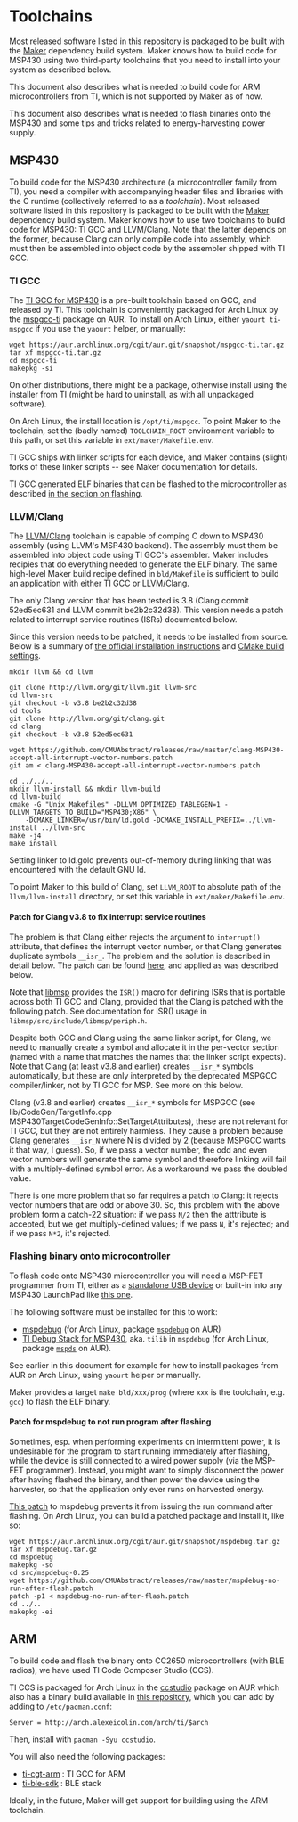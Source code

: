 Toolchains
==========

Most released software listed in this repository is packaged to be built with
the [Maker](https://github.com/CMUAbstract/maker) dependency build system.
Maker knows how to build code for MSP430 using two third-party toolchains
that you need to install into your system as described below.

This document also describes what is needed to build code for ARM
microcontrollers from TI, which is not supported by Maker as of now.

This document also describes what is needed to flash binaries onto the MSP430
and some tips and tricks related to energy-harvesting power supply.

MSP430
------

To build code for the MSP430 architecture (a microcontroller family from TI),
you need a compiler with accompanying header files and libraries with the C
runtime (collectively referred to as a *toolchain*). Most released software
listed in this repository is packaged to be built with the
[Maker](https://github.com/CMUAbstract/maker) dependency build system. Maker
knows how to use two toolchains to build code for MSP430: TI GCC and LLVM/Clang.
Note that the latter depends on the former, because Clang can only compile
code into assembly, which must then be assembled into object code by the
assembler shipped with TI GCC.

### TI GCC

The [TI GCC for MSP430](http://www.tool.com/mps430-gcc-opensourcemspms) is a
pre-built toolchain based on GCC, and released by TI. This toolchain is conveniently
packaged for Arch Linux by the
[mspgcc-ti](https://aur.archlinux.org/packages/mspgcc-ti) package on AUR. To
install on Arch Linux, either `yaourt ti-mspgcc` if you use the `yaourt` helper,
or manually:

    wget https://aur.archlinux.org/cgit/aur.git/snapshot/mspgcc-ti.tar.gz
    tar xf mspgcc-ti.tar.gz
    cd mspgcc-ti
    makepkg -si
    

On other distributions, there might be a package, otherwise install using the
installer from TI (might be hard to uninstall, as with all unpackaged
software).

On Arch Linux, the install location is `/opt/ti/mspgcc`. To point Maker to
the toolchain, set the (badly named) `TOOLCHAIN_ROOT` environment variable
to this path, or set this variable in `ext/maker/Makefile.env`.

TI GCC ships with linker scripts for each device, and Maker contains
(slight) forks of these linker scripts -- see Maker documentation for
details.

TI GCC generated ELF binaries that can be flashed to the microcontroller as
described [in the section on flashing](#flashing-binary-onto-microcontroller).

### LLVM/Clang

The [LLVM/Clang](http://clang.org/) toolchain is capable of comping C down to
MSP430 assembly (using LLVM's MSP430 backend). The assembly must them be
assembled into object code using TI GCC's assembler. Maker includes recipies
that do everything needed to generate the ELF binary. The same high-level Maker
build recipe defined in `bld/Makefile` is sufficient to build an application
with either TI GCC or LLVM/Clang.

The only Clang version that has been tested is 3.8 (Clang commit 52ed5ec631 and
LLVM commit be2b2c32d38). This version needs a patch related to interrupt
service routines (ISRs) documented below.

Since this version needs to be patched, it needs to be installed from source.
Below is a summary of [the official installation
instructions](http://clang.llvm.org/get_started.html) and [CMake build
settings](http://llvm.org/docs/CMake.html).

    mkdir llvm && cd llvm

    git clone http://llvm.org/git/llvm.git llvm-src
    cd llvm-src
    git checkout -b v3.8 be2b2c32d38
    cd tools
    git clone http://llvm.org/git/clang.git
    cd clang
    git checkout -b v3.8 52ed5ec631

    wget https://github.com/CMUAbstract/releases/raw/master/clang-MSP430-accept-all-interrupt-vector-numbers.patch
    git am < clang-MSP430-accept-all-interrupt-vector-numbers.patch
    
    cd ../../..
    mkdir llvm-install && mkdir llvm-build
    cd llvm-build
    cmake -G "Unix Makefiles" -DLLVM_OPTIMIZED_TABLEGEN=1 -DLLVM_TARGETS_TO_BUILD="MSP430;X86" \
        -DCMAKE_LINKER=/usr/bin/ld.gold -DCMAKE_INSTALL_PREFIX=../llvm-install ../llvm-src
    make -j4
    make install

Setting linker to ld.gold prevents out-of-memory during linking that was
encountered with the default GNU ld.

To point Maker to this build of Clang, set `LLVM_ROOT` to absolute path of the
`llvm/llvm-install` directory, or set this variable in
`ext/maker/Makefile.env`.


#### Patch for Clang v3.8 to fix interrupt service routines

The problem is that Clang either rejects the argument to `interrupt()` attribute,
that defines the interrupt vector number, or that Clang generates duplicate
symbols `__isr_`. The problem and the solution is described in detail below.
The patch can be found
[here](clang-MSP430-accept-all-interrupt-vector-numbers.patch), and applied
as was described below.

Note that [libmsp](https://github.com/CMUAbstract/libmsp) provides the `ISR()`
macro for defining ISRs that is portable across both TI GCC and Clang, provided
that the Clang is patched with the following patch. See documentation for ISR()
usage in `libmsp/src/include/libmsp/periph.h`.

Despite both GCC and Clang using the same linker script, for Clang, we need
to manually create a symbol and allocate it in the per-vector section (named
with a name that matches the names that the linker script expects). Note that
Clang (at least v3.8 and earlier) creates `__isr_*` symbols automatically, but
these are only interpreted by the deprecated MSPGCC compiler/linker, not by
TI GCC for MSP. See more on this below.

Clang (v3.8 and earlier) creates `__isr_*` symbols for MSPGCC (see
lib/CodeGen/TargetInfo.cpp MSP430TargetCodeGenInfo::SetTargetAttributes), these
are not relevant for TI GCC, but they are not entirely harmless. They cause a
problem because Clang generates `__isr_N` where N is divided by 2 (because
MSPGCC wants it that way, I guess). So, if we pass a vector number, the odd and
even vector numbers will generate the same symbol and therefore linking will
fail with a multiply-defined symbol error. As a workaround we pass the doubled
value.

There is one more problem that so far requires a patch to Clang: it rejects
vector numbers that are odd or above 30. So, this problem with the above
problem form a catch-22 situation: if we pass `N/2` then the atttribute is
accepted, but we get multiply-defined values; if we pass `N`, it's rejected;
and if we pass `N*2`, it's rejected.

### Flashing binary onto microcontroller

To flash code onto MSP430 microcontroller you will need a MSP-FET programmer
from TI, either as a [standalone USB device](http://www.ti.com/tool/msp-fet)
or built-in into any MSP430 LaunchPad like [this
one](http://www.ti.com/tool/msp-exp430fr5994).

The following software must be installed for this to work:

* [mspdebug](https://dlbeer.co.nz/mspdebug/) (for Arch Linux, package
  [`mspdebug`](https://aur.archlinux.org/packages/mspdebug/) on AUR) 
* [TI Debug Stack for MSP430](http://www.ti.com/tool/mspds), aka. `tilib` in
  `mspdebug` (for Arch Linux, package [`mspds`](https://aur.archlinux.org/packages/mspds/) on AUR).

See earlier in this document for example for how to install packages from AUR
on Arch Linux, using `yaourt` helper or manually.

Maker provides a target `make bld/xxx/prog` (where `xxx` is the toolchain, e.g.
`gcc`) to flash the ELF binary.

#### Patch for mspdebug to not run program after flashing

Sometimes, esp. when performing experiments on intermittent power, it is
undesirable for the program to start running immediately after flashing, while
the device is still connected to a wired power supply (via the MSP-FET
programmer). Instead, you might want to simply disconnect the power after
having flashed the binary, and then power the device using the harvester,
so that the application only ever runs on harvested energy.

[This patch](mspdebug-no-run-after-flash.patch) to mspdebug prevents it from
issuing the run command after flashing. On Arch Linux, you can build a patched
package and install it, like so:

    wget https://aur.archlinux.org/cgit/aur.git/snapshot/mspdebug.tar.gz
    tar xf mspdebug.tar.gz
    cd mspdebug
    makepkg -so
    cd src/mspdebug-0.25
    wget https://github.com/CMUAbstract/releases/raw/master/mspdebug-no-run-after-flash.patch
    patch -p1 < mspdebug-no-run-after-flash.patch
    cd ../.. 
    makepkg -ei

ARM
---

To build code and flash the binary onto CC2650 microcontrollers (with BLE
radios), we have used TI Code Composer Studio (CCS).

TI CCS is packaged for Arch Linux in the
[ccstudio](https://aur.archlinux.org/packages/ccstudio) package on AUR which
also has a binary build available in [this
repository](http://arch.alexeicolin.com/arch/ti/), which you can add by adding
to `/etc/pacman.conf`:

    Server = http://arch.alexeicolin.com/arch/ti/$arch

Then, install with `pacman -Syu ccstudio`.

You will also need the following packages:

* [ti-cgt-arm](https://aur.archlinux.org/packages/ti-cgt-arm/) : TI GCC for ARM
* [ti-ble-sdk](https://aur.archlinux.org/packages/ti-ble-sdk/) : BLE stack

Ideally, in the future, Maker will get support for building using the ARM
toolchain.
